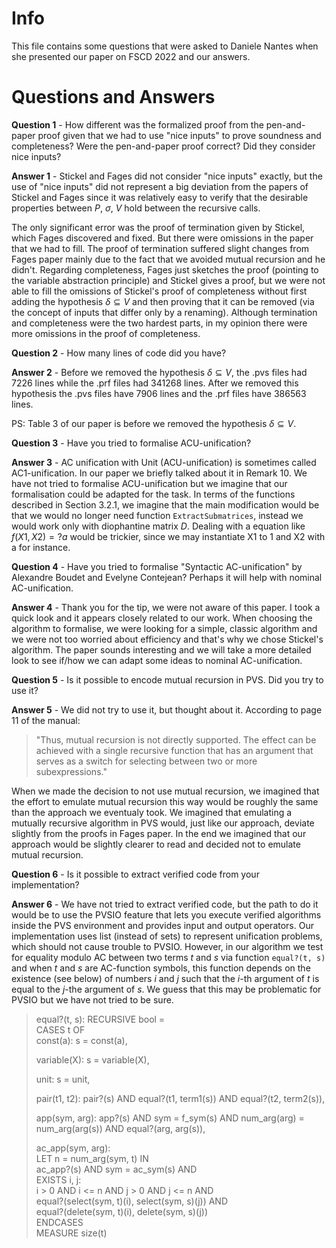 # Info
This file contains some questions that were asked to Daniele Nantes when she
presented our paper on FSCD 2022 and our answers. 

# Questions and Answers
**Question 1** - How different was the formalized proof from the pen-and-paper proof
given that we had to use "nice inputs" to prove soundness and completeness? Were the
pen-and-paper proof correct? Did they consider nice inputs?

**Answer 1** - Stickel and Fages did not consider "nice inputs" exactly, but the use
of "nice inputs" did not represent a big deviation from the papers of Stickel and
Fages since it was relatively easy to verify that the desirable properties between $P$,
$\sigma$, $V$ hold between the recursive calls. 

The only significant error was the proof of termination given by Stickel, which
Fages discovered and fixed. But there were omissions in the paper
that we had to fill. The proof of termination suffered slight changes from Fages
paper mainly due to the fact that we avoided mutual recursion and he didn't. 
Regarding completeness, Fages just sketches the proof (pointing to the variable
abstraction principle) and Stickel gives a proof, but we were not able to fill the
omissions of Stickel's proof of completeness without first adding the hypothesis
$\delta \subseteq V$ and then proving that it can be removed (via the concept of
inputs that differ only by a renaming). Although termination and completeness were
the two hardest parts, in my opinion there were more omissions in the proof of
completeness. 

**Question 2** - How many lines of code did you have?

**Answer 2** - Before we removed the hypothesis $\delta \subseteq
V$, the .pvs files had 7226 lines while the .prf files had 341268 lines. 
After we removed this hypothesis the .pvs files have 7906 lines  and the .prf
files have 386563 lines. 

PS: Table 3 of our paper is before we removed the hypothesis $\delta \subseteq
V$. 
 
**Question 3** - Have you tried to formalise ACU-unification?

**Answer 3** - AC unification with Unit (ACU-unification) is sometimes called
AC1-unification. In our paper we briefly talked about it in Remark 10. We have not
tried to formalise ACU-unification but we imagine that our formalisation could be
adapted for the task. In terms of the functions described in Section 3.2.1, we
imagine that the main modification would be that we would no longer need function
`ExtractSubmatrices`, instead we would work only with diophantine matrix $D$. Dealing
with a equation like $f(X1, X2) =? a$ would be trickier, since we may instantiate X1
to 1 and X2 with a for instance. 

**Question 4** - Have you tried to formalise "Syntactic AC-unification" by Alexandre
Boudet and Evelyne Contejean? Perhaps it will help with nominal AC-unification. 

**Answer 4** - Thank you for the tip, we were not aware of this paper. I took a quick look and
it appears closely related to our work. When choosing the algorithm to formalise, we
were looking for a simple, classic algorithm and we were not too worried about
efficiency and that's why we chose Stickel's algorithm. The paper sounds interesting
and we will take a more detailed look to see if/how we can adapt some ideas to nominal AC-unification. 

**Question 5** - Is it possible to encode mutual recursion in PVS. Did you try to use
it?

**Answer 5** - We did not try to use it, but thought about it. 
According to page 11 of the manual: 
> "Thus, mutual recursion is not directly supported. The effect can be achieved with a
> single recursive function that has an argument that serves as a switch for
> selecting between two or more subexpressions."

When we made the decision to not use mutual recursion, we imagined that the effort to
emulate mutual recursion this way would be roughly the same than the approach we
eventualy took. We imagined that emulating a mutually recursive algorithm in PVS would, 
just like our approach, deviate slightly from the proofs in Fages paper. In the end
we imagined that our approach would be slightly clearer to read and decided not to
emulate mutual recursion. 

**Question 6** - Is it possible to extract verified code from your implementation?

**Answer 6** - We have not tried to extract verified code, but the path to do it would be to
use the PVSIO feature that lets you execute verified algorithms inside the PVS
environment and provides input and output operators. Our implementation uses list
(instead of sets) to represent unification problems, which should not cause trouble
to PVSIO. However, in our algorithm we test for equality modulo AC between two
terms $t$ and $s$ via function `equal?(t, s)` and when $t$ and $s$ are AC-function
symbols, this function  depends on the existence (see below) of numbers $i$ and $j$ such that the 
$i$-th argument of $t$ is equal to the $j$-the argument of $s$. We guess that this
may be problematic for PVSIO but we have not tried to be sure. 

> equal?(t, s): RECURSIVE bool =  
>    CASES t OF   
>        const(a): s = const(a),
>
>	variable(X): s = variable(X), 
>	
>	unit: s = unit, 
>	
>	pair(t1, t2): pair?(s) AND equal?(t1, term1(s)) AND equal?(t2, term2(s)),
>
>	app(sym, arg): app?(s) AND sym = f_sym(s) AND num_arg(arg) = num_arg(arg(s)) AND equal?(arg, arg(s)),
>
>	ac_app(sym, arg):   
>	   LET n = num_arg(sym, t) IN   
>	   ac_app?(s) AND sym = ac_sym(s) AND   
>	   EXISTS i, j:   
>	   i > 0 AND i <= n AND j > 0 AND j <= n AND   
>	   equal?(select(sym, t)(i), select(sym, s)(j)) AND   
>	   equal?(delete(sym, t)(i), delete(sym, s)(j))   
>    ENDCASES   
> MEASURE size(t)    
